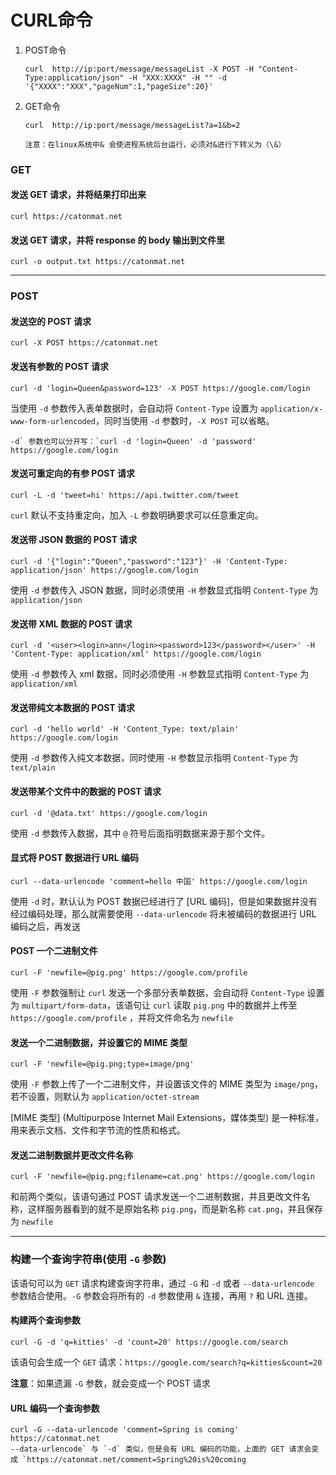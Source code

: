 # CURL命令

1. POST命令

   ```
   curl  http://ip:port/message/messageList -X POST -H "Content-Type:application/json" -H "XXX:XXXX" -H "" -d '{"XXXX":"XXX","pageNum":1,"pageSize":20}'
   ```

2. GET命令

   ```
   curl  http://ip:port/message/messageList?a=1&b=2
   
   注意：在linux系统中& 会使进程系统后台运行，必须对&进行下转义为（\&）
   ```



### GET

#### 发送 GET 请求，并将结果打印出来

```
curl https://catonmat.net
```

#### 发送 GET 请求，并将 response 的 body 输出到文件里

```
curl -o output.txt https://catonmat.net
```

------

### POST

#### 发送空的 POST 请求

```
curl -X POST https://catonmat.net
```

#### 发送有参数的 POST 请求

```
curl -d 'login=Queen&password=123' -X POST https://google.com/login
```

当使用 `-d` 参数传入表单数据时，会自动将 `Content-Type` 设置为 `application/x-www-form-urlencoded`，同时当使用 `-d` 参数时，`-X POST` 可以省略。

```
-d` 参数也可以分开写：`curl -d 'login=Queen' -d 'password' https://google.com/login
```

#### 发送可重定向的有参 POST 请求

```
curl -L -d 'tweet=hi' https://api.twitter.com/tweet
```

`curl` 默认不支持重定向，加入 `-L` 参数明确要求可以任意重定向。

#### 发送带 JSON 数据的 POST 请求

```
curl -d '{"login":"Queen","password":"123"}' -H 'Content-Type: application/json' https://google.com/login
```

使用 `-d` 参数传入 JSON 数据，同时必须使用 `-H` 参数显式指明 `Content-Type` 为 `application/json`

#### 发送带 XML 数据的 POST 请求

```
curl -d '<user><login>ann</login><password>123</password></user>' -H 'Content-Type: application/xml' https://google.com/login
```

使用 `-d` 参数传入 xml 数据，同时必须使用 `-H` 参数显式指明 `Content-Type` 为 `application/xml`

#### 发送带纯文本数据的 POST 请求

```
curl -d 'hello world' -H 'Content_Type: text/plain' https://google.com/login
```

使用 `-d` 参数传入纯文本数据，同时使用 `-H` 参数显示指明 `Content-Type` 为 `text/plain`

#### 发送带某个文件中的数据的 POST 请求

```
curl -d '@data.txt' https://google.com/login
```

使用 `-d` 参数传入数据，其中 `@` 符号后面指明数据来源于那个文件。

#### 显式将 POST 数据进行 URL 编码

```
curl --data-urlencode 'comment=hello 中国' https://google.com/login
```

使用 `-d` 时，默认认为 POST 数据已经进行了 [URL 编码]，但是如果数据并没有经过编码处理，那么就需要使用 `--data-urlencode` 将未被编码的数据进行 URL 编码之后，再发送

#### POST 一个二进制文件

```
curl -F 'newfile=@pig.png' https://google.com/profile
```

使用 `-F` 参数强制让 `curl` 发送一个多部分表单数据，会自动将 `Content-Type` 设置为 `multipart/form-data`，该语句让 `curl` 读取 `pig.png` 中的数据并上传至 `https://google.com/profile` ，并将文件命名为 `newfile`

#### 发送一个二进制数据，并设置它的 MIME 类型

```
curl -F 'newfile=@pig.png;type=image/png'
```

使用 `-F` 参数上传了一个二进制文件，并设置该文件的 MIME 类型为 `image/png`，若不设置，则默认为 `application/octet-stream`

[MIME 类型] (Multipurpose Internet Mail Extensions，媒体类型) 是一种标准，用来表示文档、文件和字节流的性质和格式。

#### 发送二进制数据并更改文件名称

```
curl -F 'newfile=@pig.png;filename=cat.png' https://google.com/login
```

和前两个类似，该语句通过 POST 请求发送一个二进制数据，并且更改文件名称，这样服务器看到的就不是原始名称 `pig.png`，而是新名称 `cat.png`，并且保存为 `newfile`

------

### 构建一个查询字符串(使用 `-G` 参数)

该语句可以为 `GET` 请求构建查询字符串，通过 `-G` 和 `-d` 或者 `--data-urlencode` 参数结合使用。`-G` 参数会将所有的 `-d` 参数使用 `&` 连接，再用 `?` 和 URL 连接。

#### 构建两个查询参数

```
curl -G -d 'q=kitties' -d 'count=20' https://google.com/search
```

该语句会生成一个 `GET` 请求：`https://google.com/search?q=kitties&count=20`

**注意**：如果遗漏 `-G` 参数，就会变成一个 POST 请求

#### URL 编码一个查询参数

```
curl -G --data-urlencode 'comment=Spring is coming' https://catonmat.net
--data-urlencode` 与 `-d` 类似，但是会有 URL 编码的功能，上面的 GET 请求会变成 `https://catonmat.net/comment=Spring%20is%20coming
```
